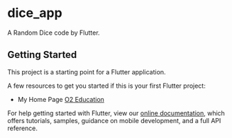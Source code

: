 # dice_app

A Random Dice code by Flutter.

## Getting Started

This project is a starting point for a Flutter application.

A few resources to get you started if this is your first Flutter project:

- My Home Page [O2 Education](https://o2.edu.vn)

For help getting started with Flutter, view our
[online documentation](https://flutter.dev/docs), which offers tutorials,
samples, guidance on mobile development, and a full API reference.
